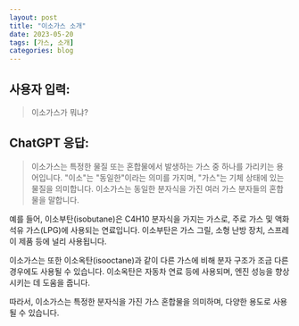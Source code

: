 ```yaml
---
layout: post
title: "이소가스 소개"
date: 2023-05-20
tags: [가스, 소개]
categories: blog
---
```


## 사용자 입력:
> 이소가스가 뭐냐?

## ChatGPT 응답:
> 이소가스는 특정한 물질 또는 혼합물에서 발생하는 가스 중 하나를 가리키는 용어입니다. "이소"는 "동일한"이라는 의미를 가지며, "가스"는 기체 상태에 있는 물질을 의미합니다. 이소가스는 동일한 분자식을 가진 여러 가스 분자들의 혼합물을 말합니다.

예를 들어, 이소부탄(isobutane)은 C4H10 분자식을 가지는 가스로, 주로 가스 및 액화 석유 가스(LPG)에 사용되는 연료입니다. 이소부탄은 가스 그릴, 소형 난방 장치, 스프레이 제품 등에 널리 사용됩니다.

이소가스는 또한 이소옥탄(isooctane)과 같이 다른 가스에 비해 분자 구조가 조금 다른 경우에도 사용될 수 있습니다. 이소옥탄은 자동차 연료 등에 사용되며, 엔진 성능을 향상시키는 데 도움을 줍니다.

따라서, 이소가스는 특정한 분자식을 가진 가스 혼합물을 의미하며, 다양한 용도로 사용될 수 있습니다.

